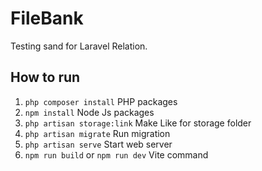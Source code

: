 # FileBank

Testing sand for Laravel Relation.

## How to run

1. `php composer install` PHP packages
2. `npm install` Node Js packages
3. `php artisan storage:link` Make Like for storage folder
4. `php artisan migrate` Run migration
4. `php artisan serve` Start web server
5. `npm run build` or `npm run dev` Vite command
